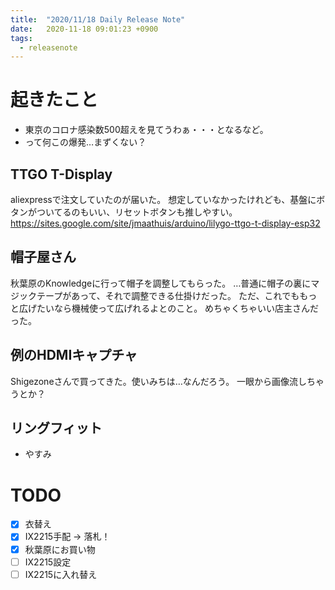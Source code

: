 ```yaml
---
title:  "2020/11/18 Daily Release Note"
date:   2020-11-18 09:01:23 +0900
tags:
  - releasenote
---
```

# 起きたこと

* 東京のコロナ感染数500超えを見てうわぁ・・・となるなど。
* って何この爆発…まずくない？

## TTGO T-Display

aliexpressで注文していたのが届いた。
想定していなかったけれども、基盤にボタンがついてるのもいい、リセットボタンも推しやすい。
https://sites.google.com/site/jmaathuis/arduino/lilygo-ttgo-t-display-esp32

## 帽子屋さん

秋葉原のKnowledgeに行って帽子を調整してもらった。
…普通に帽子の裏にマジックテープがあって、それで調整できる仕掛けだった。
ただ、これでももっと広げたいなら機械使って広げれるよとのこと。
めちゃくちゃいい店主さんだった。

## 例のHDMIキャプチャ

Shigezoneさんで買ってきた。使いみちは…なんだろう。
一眼から画像流しちゃうとか？

## リングフィット

* やすみ

# TODO 

- [x] 衣替え
- [X] IX2215手配 -> 落札！
- [x] 秋葉原にお買い物
- [ ] IX2215設定
- [ ] IX2215に入れ替え
